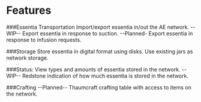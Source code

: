 ﻿Features
==================

###Essentia Transportation
    Import/export essentia in/out the AE network.
    --WIP-- Export essentia in response to suction.
    --Planned- Export essentia in response to infusion requests.
    
###Storage
    Store essentia in digital format using disks.
    Use existing jars as network storage.
    
###Status:
    View types and amounts of essentia stored in the network.
    --WIP-- Redstone indication of how much essentia is stored in the network.
    
###Crafting
    --Planned-- Thaumcraft crafting table with access to items on the network.